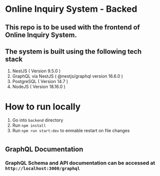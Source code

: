 # Online Inquiry System - Backed

## This repo is to be used with the frontend of Online Inquiry System. 

## The system is built using the following tech stack
1. NestJS ( Version 9.5.0 )
2. GraphQL via NestJS ( @nestjs/graphql version 16.6.0 )
3. PostgreSQL ( Version 14.7 )
4. NodeJS ( Version 18.16.0 )


# 

# How to run locally

1. Go into `backend` directory
2. Run `npm install` 
3. Run `npm run start:dev` to enmable restart on file changes

#
## GraphQL Documentation

### GraphQL Schema and API documentation can be accessed at `http://localhost:3000/graphql`
